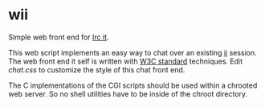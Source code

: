 wii
===

Simple web front end for [Irc it](http://tools.suckless.org/ii/).

This web script implements an easy way to chat over an existing
[ii](http://tools.suckless.org/ii/) session.
The web front end it self is written with [W3C standard](http://www.w3.org/)
techniques.
Edit *chat.css* to customize the style of this chat front end.

The C implementations of the CGI scripts should be used within a chrooted
web server.
So no shell utilities have to be inside of the chroot directory.
